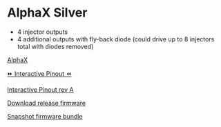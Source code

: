 # AlphaX Silver

* 4 injector outputs
* 4 additional outputs with fly-back diode (could drive up to 8 injectors total with diodes removed)

[AlphaX](https://www.alphaxpr.com/)

[⏩ Interactive Pinout ⏪](https://rusefi.com/docs/pinouts/hellen/alphax-silver/)

[Interactive Pinout rev A](https://rusefi.com/docs/pinouts/hellen/alphax-silver-a/)

[Download release firmware](https://github.com/rusefi/rusefi/releases/latest/download/rusefi_bundle_alphax-silver.zip)

[Snapshot firmware bundle](https://rusefi.com/build_server/rusefi_bundle_alphax-silver.zip)

